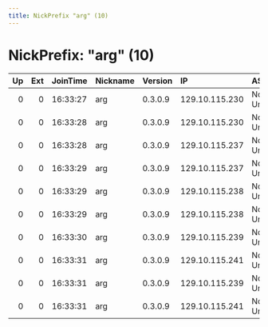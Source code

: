 ```yaml
---
title: NickPrefix "arg" (10)
---
```


# NickPrefix: "arg" (10)

|   Up |   Ext | JoinTime   | Nickname   | Version   | IP             | AS                      | CC   |   ORp |   Dirp | OS    | Contact             |   eFamMembers |
|-----:|------:|:-----------|:-----------|:----------|:---------------|:------------------------|:-----|------:|-------:|:------|:--------------------|--------------:|
|    0 |     0 | 16:33:27   | arg        | 0.3.0.9   | 129.10.115.230 | Northeastern University | us   |  9001 |   9002 | Linux | privacy@ccs.neu.edu |            48 |
|    0 |     0 | 16:33:28   | arg        | 0.3.0.9   | 129.10.115.230 | Northeastern University | us   |  9003 |   9004 | Linux | privacy@ccs.neu.edu |            48 |
|    0 |     0 | 16:33:28   | arg        | 0.3.0.9   | 129.10.115.237 | Northeastern University | us   |  9001 |   9002 | Linux | privacy@ccs.neu.edu |            48 |
|    0 |     0 | 16:33:29   | arg        | 0.3.0.9   | 129.10.115.237 | Northeastern University | us   |  9003 |   9004 | Linux | privacy@ccs.neu.edu |            48 |
|    0 |     0 | 16:33:29   | arg        | 0.3.0.9   | 129.10.115.238 | Northeastern University | us   |  9001 |   9002 | Linux | privacy@ccs.neu.edu |            48 |
|    0 |     0 | 16:33:29   | arg        | 0.3.0.9   | 129.10.115.238 | Northeastern University | us   |  9003 |   9004 | Linux | privacy@ccs.neu.edu |            48 |
|    0 |     0 | 16:33:30   | arg        | 0.3.0.9   | 129.10.115.239 | Northeastern University | us   |  9001 |   9002 | Linux | privacy@ccs.neu.edu |            48 |
|    0 |     0 | 16:33:31   | arg        | 0.3.0.9   | 129.10.115.241 | Northeastern University | us   |  9001 |   9002 | Linux | privacy@ccs.neu.edu |            48 |
|    0 |     0 | 16:33:31   | arg        | 0.3.0.9   | 129.10.115.239 | Northeastern University | us   |  9003 |   9004 | Linux | privacy@ccs.neu.edu |            48 |
|    0 |     0 | 16:33:31   | arg        | 0.3.0.9   | 129.10.115.241 | Northeastern University | us   |  9003 |   9004 | Linux | privacy@ccs.neu.edu |            48 |

